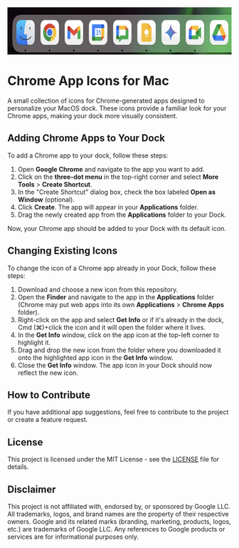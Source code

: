 <img src="preview.png" width="676" height="106" alt="Preview of icons">

# Chrome App Icons for Mac

A small collection of icons for Chrome-generated apps designed to personalize your MacOS dock. These icons provide a familiar look for your Chrome apps, making your dock more visually consistent.

## Adding Chrome Apps to Your Dock

To add a Chrome app to your dock, follow these steps:

1. Open **Google Chrome** and navigate to the app you want to add.
2. Click on the **three-dot menu** in the top-right corner and select **More Tools** > **Create Shortcut**.
3. In the "Create Shortcut" dialog box, check the box labeled **Open as Window** (optional).
4. Click **Create**. The app will appear in your **Applications** folder.
5. Drag the newly created app from the **Applications** folder to your Dock.

Now, your Chrome app should be added to your Dock with its default icon.

## Changing Existing Icons

To change the icon of a Chrome app already in your Dock, follow these steps:

1. Download and choose a new icon from this repository.
2. Open the **Finder** and navigate to the app in the **Applications** folder (Chrome may put web apps into its own **Applications** > **Chrome Apps** folder).
3. Right-click on the app and select **Get Info** or if it's already in the dock, Cmd (⌘)+click the icon and it will open the folder where it lives.
4. In the **Get Info** window, click on the app icon at the top-left corner to highlight it.
5. Drag and drop the new icon from the folder where you downloaded it onto the highlighted app icon in the **Get Info** window.
6. Close the **Get Info** window. The app icon in your Dock should now reflect the new icon.

## How to Contribute

If you have additional app suggestions, feel free to contribute to the project or create a feature request.

## License

This project is licensed under the MIT License - see the [LICENSE](LICENSE) file for details.

## Disclaimer

This project is not affiliated with, endorsed by, or sponsored by Google LLC. All trademarks, logos, and brand names are the property of their respective owners. Google and its related marks (branding, marketing, products, logos, etc.) are trademarks of Google LLC. Any references to Google products or services are for informational purposes only. 
